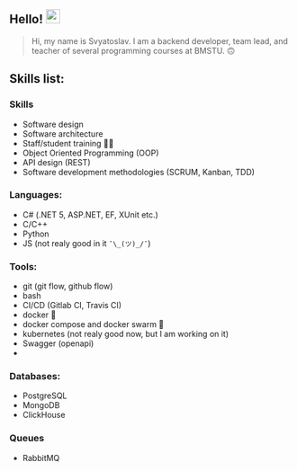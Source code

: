 ## Hello! <img src="https://media.giphy.com/media/hvRJCLFzcasrR4ia7z/giphy.gif" width="25px">


> Hi, my name is Svyatoslav. I am a backend developer, team lead, and teacher of several programming courses at BMSTU. :upside_down_face:


  
## Skills list:

### Skills
- Software design
- Software architecture
- Staff/student training 👨‍🏫
- Object Oriented Programming (OOP)
- API design (REST)
- Software development methodologies (SCRUM, Kanban, TDD)

### Languages:
- C# (.NET 5, ASP.NET, EF, XUnit etc.)
- C/C++ 
- Python
- JS (not realy good in it `¯\_(ツ)_/¯`) 

### Tools: 
- git (git flow, github flow) 
- bash
- CI/CD (Gitlab CI, Travis CI) 
- docker :whale:
- docker compose and docker swarm :whale:
- kubernetes (not realy good now, but I am working on it)
- Swagger (openapi)
-  

### Databases: 
- PostgreSQL
- MongoDB
- ClickHouse

### Queues 
- RabbitMQ

